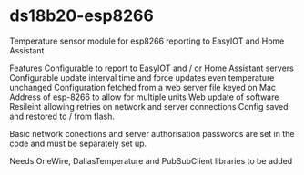 # ds18b20-esp8266
Temperature sensor module for esp8266 reporting to EasyIOT and Home Assistant

Features
Configurable to report to EasyIOT and / or Home Assistant servers
Configurable update interval time and force updates even temperature unchanged
Configuration fetched from a web server file keyed on Mac Address of esp-8266 to allow for multiple units
Web update of software
Resileint allowing retries on network and server connections
Config saved and restored to / from flash.

Basic network conections and server authorisation passwords are set in the code and must be separately set up.

Needs OneWire, DallasTemperature and PubSubClient libraries to be added

